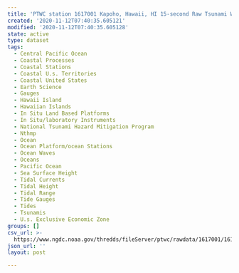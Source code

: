 ```yaml
---
title: 'PTWC station 1617001 Kapoho, Hawaii, HI 15-second Raw Tsunami Water Level Data'
created: '2020-11-12T07:40:35.605121'
modified: '2020-11-12T07:40:35.605128'
state: active
type: dataset
tags:
  - Central Pacific Ocean
  - Coastal Processes
  - Coastal Stations
  - Coastal U.s. Territories
  - Coastal United States
  - Earth Science
  - Gauges
  - Hawaii Island
  - Hawaiian Islands
  - In Situ Land Based Platforms
  - In Situ/laboratory Instruments
  - National Tsunami Hazard Mitigation Program
  - Nthmp
  - Ocean
  - Ocean Platform/ocean Stations
  - Ocean Waves
  - Oceans
  - Pacific Ocean
  - Sea Surface Height
  - Tidal Currents
  - Tidal Height
  - Tidal Range
  - Tide Gauges
  - Tides
  - Tsunamis
  - U.s. Exclusive Economic Zone
groups: []
csv_url: >-
  https://www.ngdc.noaa.gov/thredds/fileServer/ptwc/rawdata/1617001/1617001_20100101to20101231.csv.gz
json_url: ''
layout: post

---
```



